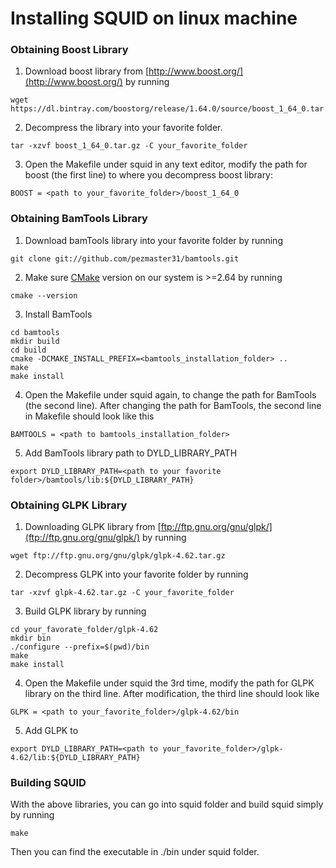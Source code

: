 # Installing SQUID on linux machine

### Obtaining Boost Library
1. Download boost library from [http://www.boost.org/](http://www.boost.org/) by running
```
wget https://dl.bintray.com/boostorg/release/1.64.0/source/boost_1_64_0.tar.gz
```
2. Decompress the library into your favorite folder.
```
tar -xzvf boost_1_64_0.tar.gz -C your_favorite_folder
```
3. Open the Makefile under squid in any text editor, modify the path for boost (the first line) to where you decompress boost library:
```
BOOST = <path to your_favorite_folder>/boost_1_64_0
```

### Obtaining BamTools Library
1. Download bamTools library into your favorite folder by running
```
git clone git://github.com/pezmaster31/bamtools.git
```
2. Make sure [CMake](https://cmake.org/) version on our system is >=2.64 by running
```
cmake --version
```
3. Install BamTools
```
cd bamtools
mkdir build
cd build
cmake -DCMAKE_INSTALL_PREFIX=<bamtools_installation_folder> ..
make
make install
```
4. Open the Makefile under squid again, to change the path for BamTools (the second line). After changing the path for BamTools, the second line in Makefile should look like this
```
BAMTOOLS = <path to bamtools_installation_folder>
```
5. Add BamTools library path to DYLD_LIBRARY_PATH
```
export DYLD_LIBRARY_PATH=<path to your favorite folder>/bamtools/lib:${DYLD_LIBRARY_PATH}
```

### Obtaining GLPK Library
1. Downloading GLPK library from [ftp://ftp.gnu.org/gnu/glpk/](ftp://ftp.gnu.org/gnu/glpk/) by running
```
wget ftp://ftp.gnu.org/gnu/glpk/glpk-4.62.tar.gz
```
2. Decompress GLPK into your favorite folder by running
```
tar -xzvf glpk-4.62.tar.gz -C your_favorite_folder
```
3. Build GLPK library by running
```
cd your_favorate_folder/glpk-4.62
mkdir bin
./configure --prefix=$(pwd)/bin
make
make install 
```
4. Open the Makefile under squid the 3rd time, modify the path for GLPK library on the third line. After modification, the third line should look like
```
GLPK = <path to your_favorite_folder>/glpk-4.62/bin
```
5. Add GLPK to 
```
export DYLD_LIBRARY_PATH=<path to your_favorite_folder>/glpk-4.62/lib:${DYLD_LIBRARY_PATH}
```

### Building SQUID
With the above libraries, you can go into squid folder and build squid simply by running
```
make
```
Then you can find the executable in ./bin under squid folder.
